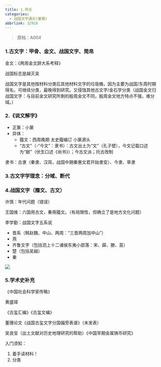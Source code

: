 ```yaml
---
title: 1.导论
categories:
  - 战国文字通论(董珊)
abbrlink: 32918
---
```

> 原档：A004

### 1.古文字：甲骨、金文、战国文字、简帛

金文：《两周金文辞大系考释》

战国标志是越灭吴

战国文字是其他按材料分类后其他材料文字的垃圾桶，因为主要为战国/东周时期得名，可继续分类，最晚得到研究。又侵蚀其他古文字/金石学分类（战国金文归战国文字：与目前金文研究所剩的殷周金文不同，殷周金文地方特点不强，难分域。）

### 2.《说文解字》

- 正篆：小篆
- 异体：
  - 籀文：西周晚期 太史籀编订 小篆源头
  - “古文”（-“今文”：隶书）：古文出土为“文”（孔子壁），今文记载口述为“献”（伏生口述《尚书》）；今古文派；托古改制

隶书：古隶（秦隶、汉简，战国中期秦惠文君开始隶变）、今隶、草隶

### 3.古文字学理念：分域、断代

### 4.战国文字（籀文、古文）

许慎：年代问题（错误）

王国维：六国用古文，秦用籀文。（有局限性，但确立了是地方文化问题）

李学勤：战国文字五系说

- 晋系（韩赵魏、中山、两周：“三晋两周加中山”）
- 燕
- 齐鲁文字（包括泗上十二诸侯东夷小部落：宋、薛、滕、莒）
- 楚（包括吴越）
- 秦

![](A004.png)

### 5.学术史补充

《中国社会科学家传略》

黄盛璋

《古玺汇编》《古玺文编》

董珊论文《战国古玺文字分国偏旁表谱》（未发表）

吴良宝（出土文献对历史地理研究的帮助）《中国早期金属铸币研究》

入门须知：

1. 着手读材料！
2. 分类
